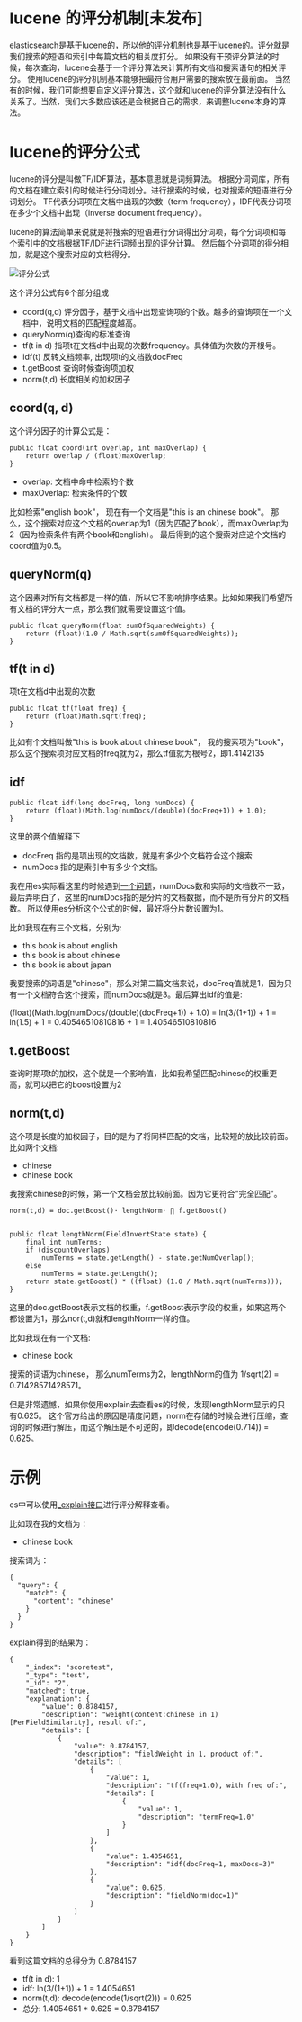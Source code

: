 # lucene 的评分机制[未发布]

elasticsearch是基于lucene的，所以他的评分机制也是基于lucene的。评分就是我们搜索的短语和索引中每篇文档的相关度打分。
如果没有干预评分算法的时候，每次查询，lucene会基于一个评分算法来计算所有文档和搜索语句的相关评分。
使用lucene的评分机制基本能够把最符合用户需要的搜索放在最前面。
当然有的时候，我们可能想要自定义评分算法，这个就和lucene的评分算法没有什么关系了。当然，我们大多数应该还是会根据自己的需求，来调整lucene本身的算法。


# lucene的评分公式

lucene的评分是叫做TF/IDF算法，基本意思就是词频算法。
根据分词词库，所有的文档在建立索引的时候进行分词划分。进行搜索的时候，也对搜索的短语进行分词划分。
TF代表分词项在文档中出现的次数（term frequency），IDF代表分词项在多少个文档中出现（inverse document frequency）。


lucene的算法简单来说就是将搜索的短语进行分词得出分词项，每个分词项和每个索引中的文档根据TF/IDF进行词频出现的评分计算。
然后每个分词项的得分相加，就是这个搜索对应的文档得分。


![评分公式](http://dl2.iteye.com/upload/attachment/0066/9775/f5df5770-8ce5-3d59-ad02-ba691b179eca.png)

这个评分公式有6个部分组成

* coord(q,d) 评分因子，基于文档中出现查询项的个数。越多的查询项在一个文档中，说明文档的匹配程度越高。
* queryNorm(q)查询的标准查询
* tf(t in d) 指项t在文档d中出现的次数frequency。具体值为次数的开根号。
* idf(t) 反转文档频率, 出现项t的文档数docFreq
* t.getBoost 查询时候查询项加权
* norm(t,d) 长度相关的加权因子

## coord(q, d)

这个评分因子的计算公式是：

```
public float coord(int overlap, int maxOverlap) {
    return overlap / (float)maxOverlap;
}
```

* overlap: 文档中命中检索的个数
* maxOverlap: 检索条件的个数

比如检索"english book"， 现在有一个文档是"this is an chinese book"。
那么，这个搜索对应这个文档的overlap为1（因为匹配了book），而maxOverlap为2（因为检索条件有两个book和english）。
最后得到的这个搜索对应这个文档的coord值为0.5。

## queryNorm(q)

这个因素对所有文档都是一样的值，所以它不影响排序结果。比如如果我们希望所有文档的评分大一点，那么我们就需要设置这个值。

```
public float queryNorm(float sumOfSquaredWeights) {
    return (float)(1.0 / Math.sqrt(sumOfSquaredWeights));
}
```

## tf(t in d)

项t在文档d中出现的次数

```
public float tf(float freq) {
    return (float)Math.sqrt(freq);
}
```

比如有个文档叫做"this is book about chinese book"， 我的搜索项为"book"，那么这个搜索项对应文档的freq就为2，那么tf值就为根号2，即1.4142135

## idf

```
public float idf(long docFreq, long numDocs) {
    return (float)(Math.log(numDocs/(double)(docFreq+1)) + 1.0);
}
```

这里的两个值解释下

* docFreq 指的是项出现的文档数，就是有多少个文档符合这个搜索
* numDocs 指的是索引中有多少个文档。

我在用es实际看这里的时候遇到[一个问题](http://stackoverflow.com/questions/32687116/why-the-es-get-idf-value-is-0-30685282/32687723#32687723)，numDocs数和实际的文档数不一致，最后弄明白了，这里的numDocs指的是分片的文档数据，而不是所有分片的文档数。
所以使用es分析这个公式的时候，最好将分片数设置为1。

比如我现在有三个文档，分别为:
* this book is about english
* this book is about chinese
* this book is about japan

我要搜索的词语是"chinese"，那么对第二篇文档来说，docFreq值就是1，因为只有一个文档符合这个搜索，而numDocs就是3。最后算出idf的值是:

(float)(Math.log(numDocs/(double)(docFreq+1)) + 1.0) = ln(3/(1+1)) + 1 = ln(1.5) + 1 = 0.40546510810816 + 1 = 1.40546510810816

## t.getBoost

查询时期项t的加权，这个就是一个影响值，比如我希望匹配chinese的权重更高，就可以把它的boost设置为2

## norm(t,d)

这个项是长度的加权因子，目的是为了将同样匹配的文档，比较短的放比较前面。
比如两个文档:

* chinese
* chinese book

我搜索chinese的时候，第一个文档会放比较前面。因为它更符合"完全匹配"。

```
norm(t,d) = doc.getBoost()· lengthNorm· ∏ f.getBoost()


public float lengthNorm(FieldInvertState state) {
    final int numTerms;
    if (discountOverlaps)
        numTerms = state.getLength() - state.getNumOverlap();
    else
        numTerms = state.getLength();
    return state.getBoost() * ((float) (1.0 / Math.sqrt(numTerms)));
}
```

这里的doc.getBoost表示文档的权重，f.getBoost表示字段的权重，如果这两个都设置为1，那么nor(t,d)就和lengthNorm一样的值。

比如我现在有一个文档:

* chinese book

搜索的词语为chinese， 那么numTerms为2，lengthNorm的值为 1/sqrt(2) = 0.71428571428571。

但是非常遗憾，如果你使用explain去查看es的时候，发现lengthNorm显示的只有0.625。
这个官方给出的原因是精度问题，norm在存储的时候会进行压缩，查询的时候进行解压，而这个解压是不可逆的，即decode(encode(0.714)) = 0.625。

# 示例

es中可以使用[\_explain接口](https://www.elastic.co/guide/en/elasticsearch/reference/1.4/search-explain.html)进行评分解释查看。

比如现在我的文档为：

* chinese book

搜索词为：

```
{
  "query": {
    "match": {
      "content": "chinese"
    }
  }
}
```

explain得到的结果为：
```
{
    "_index": "scoretest",
    "_type": "test",
    "_id": "2",
    "matched": true,
    "explanation": {
        "value": 0.8784157,
        "description": "weight(content:chinese in 1) [PerFieldSimilarity], result of:",
        "details": [
            {
                "value": 0.8784157,
                "description": "fieldWeight in 1, product of:",
                "details": [
                    {
                        "value": 1,
                        "description": "tf(freq=1.0), with freq of:",
                        "details": [
                            {
                                "value": 1,
                                "description": "termFreq=1.0"
                            }
                        ]
                    },
                    {
                        "value": 1.4054651,
                        "description": "idf(docFreq=1, maxDocs=3)"
                    },
                    {
                        "value": 0.625,
                        "description": "fieldNorm(doc=1)"
                    }
                ]
            }
        ]
    }
}
```

看到这篇文档的总得分为 0.8784157

* tf(t in d): 1
* idf: ln(3/(1+1)) + 1 = 1.4054651
* norm(t,d): decode(encode(1/sqrt(2))) = 0.625
* 总分: 1.4054651 * 0.625 = 0.8784157
